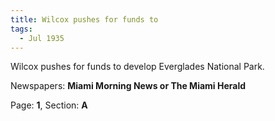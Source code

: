 ```yaml
---  
title: Wilcox pushes for funds to  
tags:  
  - Jul 1935  
---  
```

  
Wilcox pushes for funds to develop Everglades National Park.  
  
Newspapers: **Miami Morning News or The Miami Herald**  
  
Page: **1**, Section: **A** 
